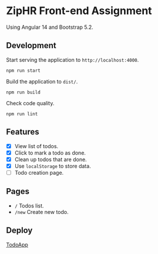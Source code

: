# ZipHR Front-end Assignment

Using Angular 14 and Bootstrap 5.2.

## Development

Start serving the application to `http://localhost:4000`.

```
npm run start
```

Build the application to `dist/`.

```
npm run build
```

Check code quality.

```
npm run lint
```

## Features

- [x] View list of todos.
- [x] Click to mark a todo as done.
- [x] Clean up todos that are done.
- [x] Use `localStorage` to store data.
- [ ] Todo creation page.

## Pages

- `/` Todos list.
- `/new` Create new todo.

## Deploy

[TodoApp](https://whimsical-blini-84e2c3.netlify.app/)
